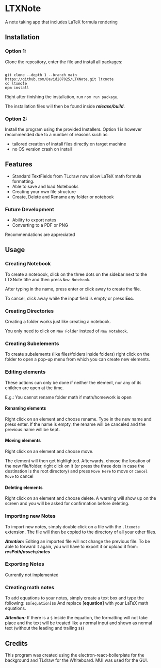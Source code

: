 # LTXNote

A note taking app that includes LaTeX formula rendering

## Installation

### Option 1:

Clone the repository, enter the file and install all packages:

<pre><code>
git clone --depth 1 --branch main https://github.com/David207025/LTXNote.git ltxnote
cd ltxnote
npm install</code></pre>

Right after finishing the installation, run `npm run package`.

The installation files will then be found inside **_release/build_**.

### Option 2:

Install the program using the provided Installers. Option 1 is however recommended due to a number of reasons such as:

- tailored creation of install files directly on target machine
- no OS version crash on install

## Features

- Standard TextFields from TLdraw now allow LaTeX math formula formatting.
- Able to save and load Notebooks
- Creating your own file structure
- Create, Delete and Rename any folder or notebook

### Future Development

- Ability to export notes
- Converting to a PDF or PNG

Recommendations are appreciated

## Usage

### Creating Notebook

To create a notebook, click on the three dots on the sidebar next to the LTXNote title and then press `New Notebook`.

After typing in the name, press enter or click away to create the file.

To cancel, click away while the input field is empty or press **Esc**.

### Creating Directories

Creating a folder works just like creating a notebook.

You only need to click on `New Folder` instead of `New Notebook`.

### Creating Subelements

To create subelements (like files/folders inside folders) right click on the folder to open a pop-up menu from which you can create new elements.

### Editing elements

These actions can only be done if neither the element, nor any of its children are open at the time.

E.g.: You cannot rename folder math if math/homework is open

#### Renaming elements

Right click on an element and choose rename. Type in the new name and press enter. If the name is empty, the rename will be canceled and the previous name will be kept.

#### Moving elements

Right click on an element and choose move.

The element will then get highlighted. Afterwards, choose the location of the new file/folder, right click on it (or press the three dots in case the destination is the root directory) and press `Move Here` to move or `Cancel Move` to cancel

#### Deleting elements

Right click on an element and choose delete.
A warning will show up on the screen and you will be asked for confirmation before deleting.

### Importing new Notes

To import new notes, simply double click on a file with the `.ltxnote` extension. The file will then be copied to the directory of all your other files.

_**Atention:**_ Editing an imported file will not change the previous file. To be able to forward it again, you will have to export it or upload it from: _**resPath/assets/notes**_

### Exporting Notes

Currently not implemented

### Creating math notes

To add equations to your notes, simply create a text box and type the following:
`$$[equation]$$`
And replace **[equation]** with your LaTeX math equations.

_**Attention:**_ If there is a `$` inside the equation, the formatting will not take place and the text will be treated like a normal input and shown as normal text (without the leading and trailing `$$`)

## Credits

This program was created using the electron-react-boilerplate for the background and TLdraw for the Whiteboard. MUI was used for the GUI.
